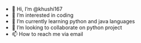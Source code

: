 - 👋 Hi, I’m @khushi167
- 👀 I’m interested in coding
- 🌱 I’m currently learning python and java languages
- 💞️ I’m looking to collaborate on python project
- 📫 How to reach me via email

<!---
khushi167/khushi167 is a ✨ special ✨ repository because its `README.md` (this file) appears on your GitHub profile.
You can click the Preview link to take a look at your changes.
--->
